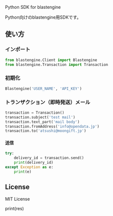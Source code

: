 Python SDK for blastengine

Python向けのblastengine用SDKです。

## 使い方

### インポート

```py
from blastengine.Client import Blastengine
from blastengine.Transaction import Transaction
```

### 初期化

```py
Blastengine('USER_NAME', 'API_KEY')
```

### トランザクション（即時発送）メール

```py
transaction = Transaction()
transaction.subject('test mail')
transaction.text_part('mail body')
transaction.fromAddress('info@opendata.jp')
transaction.to('atsushi@moongift.jp')
```

#### 送信

```py
try:
	delivery_id = transaction.send()
	print(delivery_id)
except Exception as e:
	print(e)
```

## License

MIT License



print(res)